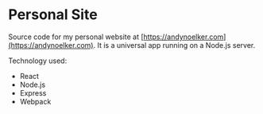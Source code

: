 # Personal Site

Source code for my personal website at [https://andynoelker.com](https://andynoelker.com). It is a universal app running on a Node.js server.

Technology used:

* React
* Node.js
* Express
* Webpack

